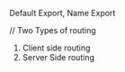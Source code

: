 Default Export, Name Export

// Two Types of routing

1. Client side routing
2. Server Side routing
